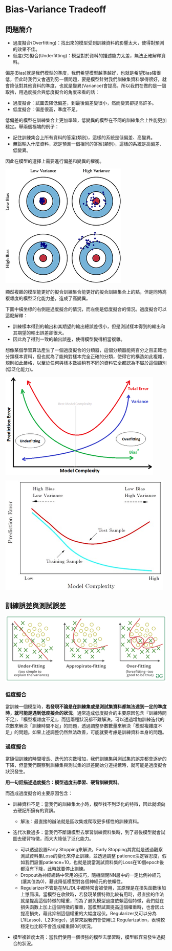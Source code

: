 # Bias-Variance Tradeoff

## 問題簡介

* 過度擬合\(Overfitting\)：找出來的模型受到訓練資料的影響太大，使得對預測的效果不佳。
* 低度\(欠\)擬合\(Underfitting\)：模型對於資料的描述能力太差，無法正確解釋資料。

偏差\(Bias\)就是我們模型的準度，我們希望模型越準越好，也就是希望Bias降很低，但此時我們又會遇到另一個問題，要是模型針對我們訓練集資料學得很好，就會降低對其他資料的準度，也就是變異\(Variance\)會提高，所以我們在做的是一個取捨，用過度擬合與低度擬合的角度來看的話：

* 過度擬合：試圖去降低偏差，到最後偏差變很小，然而變異卻提高許多。
* 低度擬合：偏差很高，準度不足。

低偏差的模型在訓練集合上更加準確，低變異的模型在不同的訓練集合上性能更加穩定。舉兩個極端的例子：

* 記住訓練集合上所有資料的答案\(類別\)，這樣的系統是低偏差、高變異。
* 無論輸入什麼資料，總是預測一個相同的答案\(類別\)，這樣的系統是高偏差、低變異。

因此在模型的選擇上需要進行偏差和變異的權衡。



![&#x504F;&#x5DEE;&#x8207;&#x8B8A;&#x7570;&#x6578;&#x7684;&#x5F71;&#x97FF;](../.gitbook/assets/bias-and-variance_orig-min.png)

顯然複雜的模型能更好的擬合訓練集合能更好的擬合訓練集合上的點，但是同時高複雜度的模型泛化能力差，造成了高變異。

下圖中橫坐標的右側是過度擬合的情況，而左側是低度擬合的情況。過度擬合可以這麼解釋：

* 訓練樣本得到的輸出和其期望的輸出總誤差很小，但是測試樣本得到的輸出和其期望的輸出誤差卻很大。
* 因此為了得到一致的輸出誤差，使得模型變得相當複雜。

想像某個學習算法產生了一個過度擬合的分類器，這個分類器能夠百分之百正確地分類樣本資料，但也就為了能夠對樣本完全正確的分類，使得它的構造如此複雜，規則如此嚴格，以至於任何與樣本數據稍有不同的資料它全都認為不屬於這個類別\(低泛化能力\)。

![&#x6A21;&#x578B;&#x8907;&#x96DC;&#x5EA6;&#x5C0D;&#x9810;&#x6E2C;&#x80FD;&#x529B;&#x7684;&#x5F71;&#x97FF;](../.gitbook/assets/bias-variance-tradeoff-min.png)

![&#x6A21;&#x578B;&#x8907;&#x96DC;&#x5EA6;&#x5C0D;&#x9810;&#x6E2C;&#x504F;&#x5DEE;-&#x8B8A;&#x7570;&#x6578;&#x7684;&#x5F71;&#x97FF;](../.gitbook/assets/bias-variance-tradeoff.jpg)

## 訓練誤差與測試誤差

![&#x904E;&#x5EA6;&#x8207;&#x4F4E;&#x5EA6;&#x64EC;&#x5408;&#x65BC;&#x6A21;&#x578B;&#x9810;&#x6E2C;&#x7684;&#x7D50;&#x679C;](../.gitbook/assets/over-under-fitting-min.png)

### 低度擬合

當訓練一個模型時，**若發現不論是在訓練集或是測試集資料都無法達到一定的準度時，就可能是遇到低度擬合的狀況**。通常造成低度擬合的主要原因包含『訓練時間不足』、『模型複雜度不足』，而這兩種狀況都不難解決。可以透過增加訓練迭代的次數來解決「訓練時間不足」的問題，透過調整參數數量來解決「模型複雜度不足」的問題。如果上述調整仍然無法改善，可能就要考慮是訓練資料本身的問題。

### 過度擬合

當隨個訓練的時間增長、迭代的次數增加，我們訓練集與測試集的誤差都會逐步的下降，但當我們觀察到訓練集與測試集的誤差開始分道揚鑣時，就可能是過度擬合狀況發生。

**用一句話描述過度擬合：模型過度去學習、硬背訓練資料**。

而造成過度擬合的主要原因包含：

* 訓練資料不足：當我們的訓練集太小時，模型找不到泛化的特徵，因此就頃向去硬記所擁有的資訊。
  * 解法：最直接的辦法就是區收集或爬取更多樣性的訓練資料。
* 迭代次數過多：當我們不斷讓模型去學習訓練資料集時，到了最後模型就會試圖去硬背特徵，而大大降低了泛化能力。

  * 可以透過設置Early Stopping來解決，Early Stopping其實就是透過觀察測試資料集Loss的變化來停止訓練，並透過調整 patience決定容忍度，假如我們設置patience=10，也就是說當測試資料集的Loss在10個epoch後都沒有下降，此時就要停止訓練。
  * Dropout為神經網路中常用的技巧，隨機關閉NN層中的一定比例神經元\(讓其值為0\)，藉此降低模型對各個神經元的依賴性。
  * Regularizer不管是在ML/DL中都時常會被使用，其原理是在損失函數後加上懲罰項。當模型在收斂時，若發現某個特徵比較有用時，最直接的作法就是提高這個特徵的權重，而為了避免模型過度依賴這個特徵，我們就在損失函數上加上這個特徵的權重，當模型試圖提高這個權重時，也會因此提高損失，藉此抑制這個權重的大幅度起伏。Regularizer又可以分為L1\(Lasso\)、L2\(Ridge\)，通常來說我們會使用L2 Regularization，表現較穩定也比較不會造成權重歸0的狀況。



* 模型複雜度太高：當我們使用一個很強的模型去學習時，模型較容易發生過擬合的狀況。



